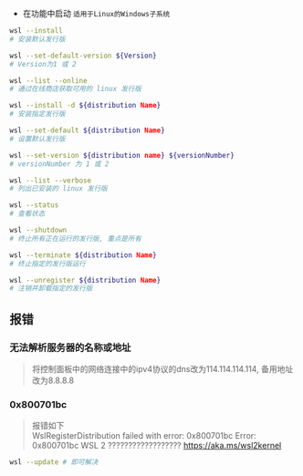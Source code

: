 * 在功能中启动 `适用于Linux的Windows子系统`
```bash
wsl --install 
# 安装默认发行版

wsl --set-default-version ${Version}
# Version为1 或 2

wsl --list --online
# 通过在线商店获取可用的 linux 发行版

wsl --install -d ${distribution Name}
# 安装指定发行版

wsl --set-default ${distribution Name}
# 设置默认发行版

wsl --set-version ${distribution name} ${versionNumber}
# versionNumber 为 1 或 2 

wsl --list --verbose
# 列出已安装的 linux 发行版

wsl --status
# 查看状态

wsl --shutdown
# 终止所有正在运行的发行版, 重点是所有

wsl --terminate ${distribution Name}
# 终止指定的发行版运行

wsl --unregister ${distribution Name}
# 注销并卸载指定的发行版
```
## 报错
### 无法解析服务器的名称或地址
>将控制面板中的网络连接中的ipv4协议的dns改为114.114.114.114, 备用地址改为8.8.8.8
### 0x800701bc
>报错如下  
WslRegisterDistribution failed with error: 0x800701bc
Error: 0x800701bc WSL 2 ?????????????????? https://aka.ms/wsl2kernel
```bash
wsl --update # 即可解决
```